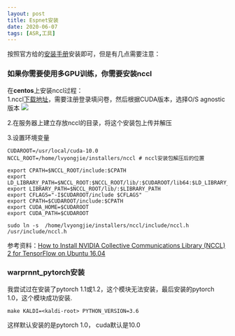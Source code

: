 ```yaml
---
layout: post
title: Espnet安装
date: 2020-06-07
tags: [ASR,工具]
---
```


按照官方给的[安装手册](https://espnet.github.io/espnet/installation.html)安装即可，但是有几点需要注意：

### 如果你需要使用多GPU训练，你需要安装nccl

在**centos**上安装nccl过程：<br>
1.nccl[下载地址](https://developer.nvidia.com/nccl/nccl-download)，需要注册登录填问卷，然后根据CUDA版本，选择O/S agnostic版本
![](https://upload-images.jianshu.io/upload_images/4434395-ab89cef8175b0fab.png?imageMogr2/auto-orient/strip%7CimageView2/2/w/1240)

2.在服务器上建立存放nccl的目录，将这个安装包上传并解压

3.设置环境变量
```
CUDAROOT=/usr/local/cuda-10.0
NCCL_ROOT=/home/lvyongjie/installers/nccl # nccl安装包解压后的位置

export CPATH=$NCCL_ROOT/include:$CPATH
export LD_LIBRARY_PATH=$NCCL_ROOT:$NCCL_ROOT/lib/:$CUDAROOT/lib64:$LD_LIBRARY_PATH
export LIBRARY_PATH=$NCCL_ROOT/lib/:$LIBRARY_PATH
export CFLAGS="-I$CUDAROOT/include $CFLAGS"
export CPATH=$CUDAROOT/include:$CPATH
export CUDA_HOME=$CUDAROOT
export CUDA_PATH=$CUDAROOT
```
```
sudo ln -s  /home/lvyongjie/installers/nccl/include/nccl.h /usr/include/nccl.h
```
参考资料：[How to Install NVIDIA Collective Communications Library (NCCL) 2 for TensorFlow on Ubuntu 16.04](https://tech.amikelive.com/node-735/how-to-install-nvidia-collective-communications-library-nccl-2-for-tensorflow-on-ubuntu-16-04/)


### warprnnt_pytorch安装
我尝试过在安装了pytorch 1.1或1.2，这个模块无法安装，最后安装的pytorch 1.0，这个模块成功安装.

```
make KALDI=<kaldi-root> PYTHON_VERSION=3.6
```
这样默认安装的是pytorch 1.0， cuda默认是10.0